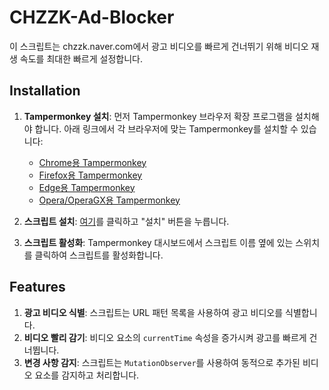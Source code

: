 # CHZZK-Ad-Blocker

이 스크립트는 chzzk.naver.com에서 광고 비디오를 빠르게 건너뛰기 위해 비디오 재생 속도를 최대한 빠르게 설정합니다.

## Installation

1. **Tampermonkey 설치**: 먼저 Tampermonkey 브라우저 확장 프로그램을 설치해야 합니다. 아래 링크에서 각 브라우저에 맞는 Tampermonkey를 설치할 수 있습니다:
   - [Chrome용 Tampermonkey](https://chrome.google.com/webstore/detail/tampermonkey/dhdgffkkebhmkfjojejmpbldmpobfkfo)
   - [Firefox용 Tampermonkey](https://addons.mozilla.org/en-US/firefox/addon/tampermonkey/)
   - [Edge용 Tampermonkey](https://www.microsoft.com/store/productId/9NBLGGH5162S)
   - [Opera/OperaGX용 Tampermonkey](https://addons.opera.com/en/extensions/details/tampermonkey-beta/)

2. **스크립트 설치**: [여기](https://raw.githubusercontent.com/krkarma777/UltraFastAdSkipperFromCHZZK/main/CHZZK-Ad-Blocker.user.js)를 클릭하고 "설치" 버튼을 누릅니다.

3. **스크립트 활성화**: Tampermonkey 대시보드에서 스크립트 이름 옆에 있는 스위치를 클릭하여 스크립트를 활성화합니다.

## Features

1. **광고 비디오 식별**: 스크립트는 URL 패턴 목록을 사용하여 광고 비디오를 식별합니다.
2. **비디오 빨리 감기**: 비디오 요소의 `currentTime` 속성을 증가시켜 광고를 빠르게 건너뜁니다.
3. **변경 사항 감지**: 스크립트는 `MutationObserver`를 사용하여 동적으로 추가된 비디오 요소를 감지하고 처리합니다.


